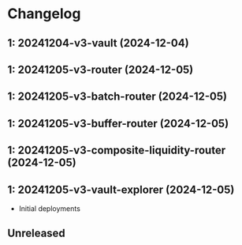 # Changelog

## 1: 20241204-v3-vault (2024-12-04)

## 1: 20241205-v3-router (2024-12-05)
## 1: 20241205-v3-batch-router (2024-12-05)
## 1: 20241205-v3-buffer-router (2024-12-05)
## 1: 20241205-v3-composite-liquidity-router (2024-12-05)

## 1: 20241205-v3-vault-explorer (2024-12-05)

- Initial deployments

## Unreleased
